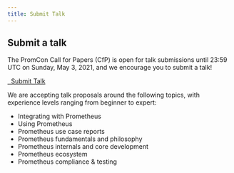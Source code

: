 ```yaml
---
title: Submit Talk
---
```


## Submit a talk

The PromCon Call for Papers (CfP) is open for talk submissions until 23:59 UTC on
Sunday, May 3, 2021, and we encourage you to submit a talk!

<a class="btn btn-default btn-lg" href="https://docs.google.com/forms/d/1mKYcdSIw02Dq_uP2gKOiHoOnOQr4W5jwXqdT_Zsk41Y/viewform?edit_requested=true" target="_blank" role="button">
  <i class="fa fa-commenting"></i>&nbsp;&nbsp;Submit Talk
</a>

We are accepting talk proposals around the following topics, with experience
levels ranging from beginner to expert:

* Integrating with Prometheus
* Using Prometheus
* Prometheus use case reports
* Prometheus fundamentals and philosophy
* Prometheus internals and core development
* Prometheus ecosystem
* Prometheus compliance & testing

